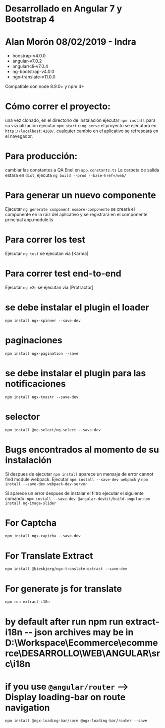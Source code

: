 # Desarrollado en Angular 7 y Bootstrap 4
# Alan Morón 08/02/2019 - Indra

*   boostrap-v4.0.0
*   angular-v7.0.2
*   angular/cli-v7.0.4
*   ng-bootstrap-v4.0.0
*   ngx-translate-v11.0.0

Compatible con node 8.9.0+ y npm 4+

# Cómo correr el proyecto:
una vez clonado, en el directorio de instalación ejecutar `npm install`
para su vizualización ejecutar `npm start` o `ng serve` el proyecto se ejecutará en `http://localhost:4200/`.
cualquier cambio en el aplicativo se refrescará en el navegador.

# Para producción:
cambiar las constantes a QA Enel en `app.constants.ts`
La carpeta de salida estara en `dist`, ejecuta `ng build --prod --base-href=/web/` 

# Para generar un nuevo componente
Ejecutar `ng generate component nombre-componente` se creará el componente en la raiz del aplicativo y se registrará en el componente principal app.module.ts 

# Para correr los test
Ejecutar `ng test` se ejecutan via [Karma]

# Para correr test end-to-end
Ejecutar `ng e2e` se ejecutan via [Protractor]

# se debe instalar el plugin el loader
`npm install ngx-spinner --save-dev`

# paginaciones
`npm install ngx-pagination --save​`

# se debe instalar el plugin para las notificaciones
`npm install ngx-toastr --save-dev`

# selector
`npm install @ng-select/ng-select --save-dev`

# Bugs encontrados al momento de su instalación
Si despues de ejecutar `npm install` aparece un mensaje de error cannot find module webpack.
Ejecutar `npm install --save-dev webpack` y `npm install --save-dev webpack-dev-server`

Si aparece un error despues de instalar el filtro ejecutar el siguiente comando:
`npm install --save-dev @angular-devkit/build-angular`
`npm install ng-image-slider`

# For Captcha
`npm install ngx-captcha --save-dev`

# For Translate Extract
`npm install @biesbjerg/ngx-translate-extract --save-dev`

# For generate js for translate
`npm run extract-i18n`

# by default after run npm run extract-i18n -- json archives may be in D:\Workspace\Ecommerce\ecommerce\DESARROLLO\WEB\ANGULAR\src\i18n 

# if you use `@angular/router` --> Display loading-bar on route navigation
  `npm install @ngx-loading-bar/core @ngx-loading-bar/router --save`
